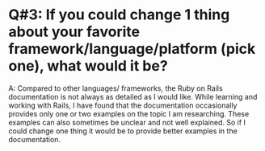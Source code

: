 # Q#3: If you could change 1 thing about your favorite framework/language/platform (pick one), what would it be?

A: Compared to other languages/ frameworks, the Ruby on Rails documentation is not always as detailed as I would like. While learning and working with Rails, I have found that the documentation occasionally provides only one or two examples on the topic I am researching. These examples can also sometimes be unclear and not well explained. So if I could change one thing it would be to provide better examples in the documentation. 